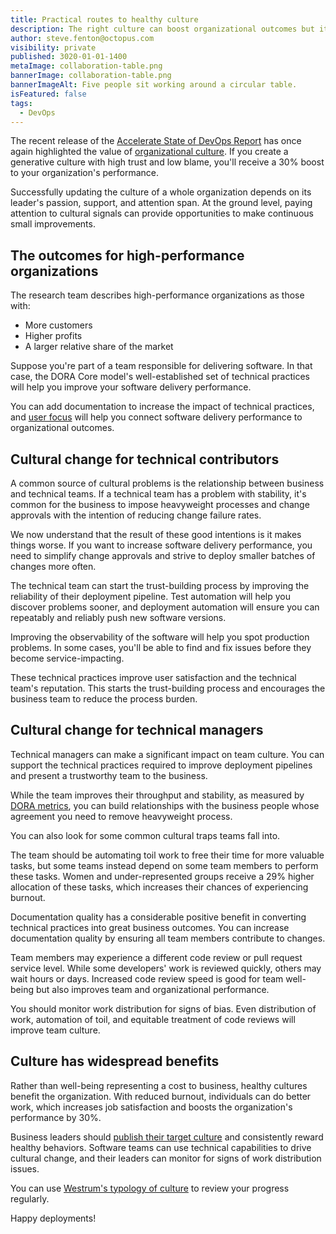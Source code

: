 ```yaml
---
title: Practical routes to healthy culture
description: The right culture can boost organizational outcomes but it's hard to get started without practical techniques.
author: steve.fenton@octopus.com
visibility: private
published: 3020-01-01-1400
metaImage: collaboration-table.png
bannerImage: collaboration-table.png
bannerImageAlt: Five people sit working around a circular table.
isFeatured: false
tags: 
  - DevOps
---
```


The recent release of the [Accelerate State of DevOps Report](https://dora.dev/research/2023/dora-report/) has once again highlighted the value of [organizational culture](https://octopus.com/devops/culture/). If you create a generative culture with high trust and low blame, you'll receive a 30% boost to your organization's performance.

Successfully updating the culture of a whole organization depends on its leader's passion, support, and attention span. At the ground level, paying attention to cultural signals can provide opportunities to make continuous small improvements.

## The outcomes for high-performance organizations

The research team describes high-performance organizations as those with:

- More customers
- Higher profits
- A larger relative share of the market

Suppose you're part of a team responsible for delivering software. In that case, the DORA Core model's well-established set of technical practices will help you improve your software delivery performance.

You can add documentation to increase the impact of technical practices, and [user focus](https://octopus.com/blog/understanding-performance-team-types) will help you connect software delivery performance to organizational outcomes.

## Cultural change for technical contributors

A common source of cultural problems is the relationship between business and technical teams. If a technical team has a problem with stability, it's common for the business to impose heavyweight processes and change approvals with the intention of reducing change failure rates.

We now understand that the result of these good intentions is it makes things worse. If you want to increase software delivery performance, you need to simplify change approvals and strive to deploy smaller batches of changes more often.

The technical team can start the trust-building process by improving the reliability of their deployment pipeline. Test automation will help you discover problems sooner, and deployment automation will ensure you can repeatably and reliably push new software versions.

Improving the observability of the software will help you spot production problems. In some cases, you'll be able to find and fix issues before they become service-impacting.

These technical practices improve user satisfaction and the technical team's reputation. This starts the trust-building process and encourages the business team to reduce the process burden.

## Cultural change for technical managers

Technical managers can make a significant impact on team culture. You can support the technical practices required to improve deployment pipelines and present a trustworthy team to the business.

While the team improves their throughput and stability, as measured by [DORA metrics](https://octopus.com/devops/metrics/dora-metrics/), you can build relationships with the business people whose agreement you need to remove heavyweight process.

You can also look for some common cultural traps teams fall into.

The team should be automating toil work to free their time for more valuable tasks, but some teams instead depend on some team members to perform these tasks. Women and under-represented groups receive a 29% higher allocation of these tasks, which increases their chances of experiencing burnout.

Documentation quality has a considerable positive benefit in converting technical practices into great business outcomes. You can increase documentation quality by ensuring all team members contribute to changes.

Team members may experience a different code review or pull request service level. While some developers' work is reviewed quickly, others may wait hours or days. Increased code review speed is good for team well-being but also improves team and organizational performance.

You should monitor work distribution for signs of bias. Even distribution of work, automation of toil, and equitable treatment of code reviews will improve team culture.

## Culture has widespread benefits

Rather than well-being representing a cost to business, healthy cultures benefit the organization. With reduced burnout, individuals can do better work, which increases job satisfaction and boosts the organization's performance by 30%.

Business leaders should [publish their target culture](https://handbook.octopus.com/life-octopus/trust) and consistently reward healthy behaviors. Software teams can use technical capabilities to drive cultural change, and their leaders can monitor for signs of work distribution issues.

You can use [Westrum's typology of culture](https://octopus.com/devops/culture/workplace-topologies/) to review your progress regularly.

Happy deployments!
